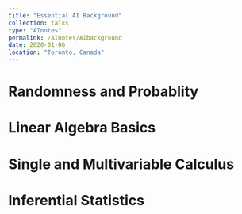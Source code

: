 ```yaml
---
title: "Essential AI Background"
collection: talks
type: "AInotes"
permalink: /AInotes/AIbackground
date: 2020-01-06
location: "Toronto, Canada"
---
```


<!-- ---
title: "Conference Proceeding talk 3 on Relevant Topic in Your Field"
collection: talks
type: "Conference proceedings talk"
permalink: /talks/2014-03-01-talk-3
venue: "Testing Institute of America 2014 Annual Conference"
date: 2014-03-01
location: "Los Angeles, CA"
--- -->

 <!-- [More information here](https://cs229.stanford.edu/) -->

# Randomness and Probablity

# Linear Algebra Basics

# Single and Multivariable Calculus 

# Inferential Statistics 